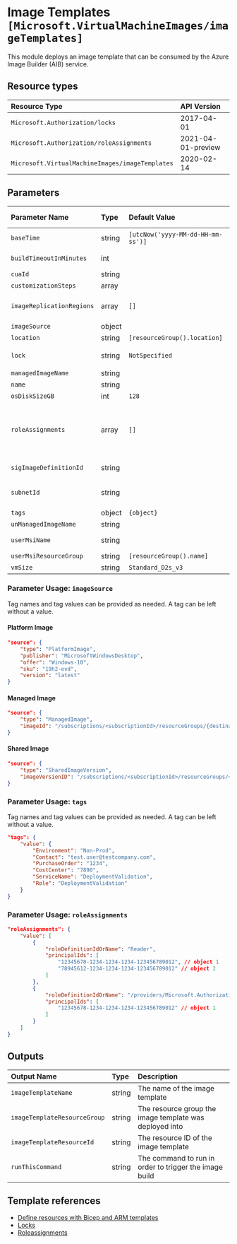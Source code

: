 # Image Templates `[Microsoft.VirtualMachineImages/imageTemplates]`

This module deploys an image template that can be consumed by the Azure Image Builder (AIB) service.

## Resource types

| Resource Type | API Version |
| :-- | :-- |
| `Microsoft.Authorization/locks` | 2017-04-01 |
| `Microsoft.Authorization/roleAssignments` | 2021-04-01-preview |
| `Microsoft.VirtualMachineImages/imageTemplates` | 2020-02-14 |

## Parameters

| Parameter Name | Type | Default Value | Possible Values | Description |
| :-- | :-- | :-- | :-- | :-- |
| `baseTime` | string | `[utcNow('yyyy-MM-dd-HH-mm-ss')]` |  | Generated. Do not provide a value! This date value is used to generate a unique image template name. |
| `buildTimeoutInMinutes` | int |  |  | Optional. Image build timeout in minutes. Allowed values: 0-960. 0 means the default 240 minutes |
| `cuaId` | string |  |  | Optional. Customer Usage Attribution ID (GUID). This GUID must be previously registered |
| `customizationSteps` | array |  |  | Required. Customization steps to be run when building the VM image. |
| `imageReplicationRegions` | array | `[]` |  | Optional. List of the regions the image produced by this solution should be stored in the Shared Image Gallery. When left empty, the deployment's location will be taken as a default value. |
| `imageSource` | object |  |  | Required. Image source definition in object format. |
| `location` | string | `[resourceGroup().location]` |  | Optional. Location for all resources. |
| `lock` | string | `NotSpecified` | `[CanNotDelete, NotSpecified, ReadOnly]` | Optional. Specify the type of lock. |
| `managedImageName` | string |  |  | Optional. Name of the managed image that will be created in the AIB resourcegroup. |
| `name` | string |  |  | Required. Name of the Image Template to be built by the Azure Image Builder service. |
| `osDiskSizeGB` | int | `128` |  | Optional. Specifies the size of OS disk. |
| `roleAssignments` | array | `[]` |  | Optional. Array of role assignment objects that contain the 'roleDefinitionIdOrName' and 'principalId' to define RBAC role assignments on this resource. In the roleDefinitionIdOrName attribute, you can provide either the display name of the role definition, or its fully qualified ID in the following format: '/providers/Microsoft.Authorization/roleDefinitions/c2f4ef07-c644-48eb-af81-4b1b4947fb11' |
| `sigImageDefinitionId` | string |  |  | Optional. Resource ID of Shared Image Gallery to distribute image to, e.g.: /subscriptions/<subscriptionID>/resourceGroups/<SIG resourcegroup>/providers/Microsoft.Compute/galleries/<SIG name>/images/<image definition> |
| `subnetId` | string |  |  | Optional. Resource ID of an already existing subnet, e.g. '/subscriptions/<subscriptionId>/resourceGroups/<resourceGroupName>/providers/Microsoft.Network/virtualNetworks/<vnetName>/subnets/<subnetName>'. If no value is provided, a new VNET will be created in the target Resource Group. |
| `tags` | object | `{object}` |  | Optional. Tags of the resource. |
| `unManagedImageName` | string |  |  | Optional. Name of the unmanaged image that will be created in the AIB resourcegroup. |
| `userMsiName` | string |  |  | Required. Name of the User Assigned Identity to be used to deploy Image Templates in Azure Image Builder. |
| `userMsiResourceGroup` | string | `[resourceGroup().name]` |  | Optional. Resource group of the user assigned identity. |
| `vmSize` | string | `Standard_D2s_v3` |  | Optional. Specifies the size for the VM. |

### Parameter Usage: `imageSource`

Tag names and tag values can be provided as needed. A tag can be left without a value.

#### Platform Image

```json
"source": {
    "type": "PlatformImage",
    "publisher": "MicrosoftWindowsDesktop",
    "offer": "Windows-10",
    "sku": "19h2-evd",
    "version": "latest"
}
```

#### Managed Image

```json
"source": {
    "type": "ManagedImage",
    "imageId": "/subscriptions/<subscriptionId>/resourceGroups/{destinationResourceGroupName}/providers/Microsoft.Compute/images/<imageName>"
}
```

#### Shared Image

```json
"source": {
    "type": "SharedImageVersion",
    "imageVersionID": "/subscriptions/<subscriptionId>/resourceGroups/<resourceGroup>/providers/Microsoft.Compute/galleries/<sharedImageGalleryName>/images/<imageDefinitionName/versions/<imageVersion>"
}
```

### Parameter Usage: `tags`

Tag names and tag values can be provided as needed. A tag can be left without a value.

```json
"tags": {
    "value": {
        "Environment": "Non-Prod",
        "Contact": "test.user@testcompany.com",
        "PurchaseOrder": "1234",
        "CostCenter": "7890",
        "ServiceName": "DeploymentValidation",
        "Role": "DeploymentValidation"
    }
}
```

### Parameter Usage: `roleAssignments`

```json
"roleAssignments": {
    "value": [
        {
            "roleDefinitionIdOrName": "Reader",
            "principalIds": [
                "12345678-1234-1234-1234-123456789012", // object 1
                "78945612-1234-1234-1234-123456789012" // object 2
            ]
        },
        {
            "roleDefinitionIdOrName": "/providers/Microsoft.Authorization/roleDefinitions/c2f4ef07-c644-48eb-af81-4b1b4947fb11",
            "principalIds": [
                "12345678-1234-1234-1234-123456789012" // object 1
            ]
        }
    ]
}
```

## Outputs

| Output Name | Type | Description |
| :-- | :-- | :-- |
| `imageTemplateName` | string | The name of the image template |
| `imageTemplateResourceGroup` | string | The resource group the image template was deployed into |
| `imageTemplateResourceId` | string | The resource ID of the image template |
| `runThisCommand` | string | The command to run in order to trigger the image build |

## Template references

- [Define resources with Bicep and ARM templates](https://docs.microsoft.com/en-us/azure/templates)
- [Locks](https://docs.microsoft.com/en-us/azure/templates/Microsoft.Authorization/2017-04-01/locks)
- [Roleassignments](https://docs.microsoft.com/en-us/azure/templates/Microsoft.Authorization/2021-04-01-preview/roleAssignments)
